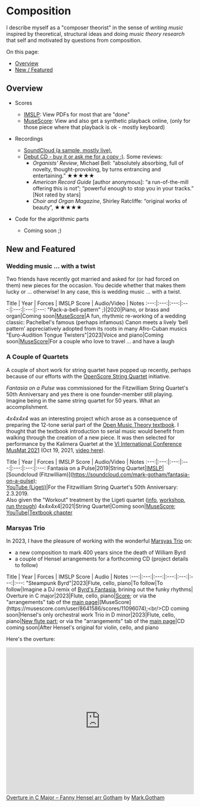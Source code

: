 # Composition

I describe myself as a "composer theorist" in the sense of *writing music* inspired by theoretical, structural ideas and doing *music theory research* that self and motivated by questions from composition.

On this page:

- [Overview](#overview)
- [New / Featured](#new-and-featured)


## Overview

  - Scores
     - [IMSLP](https://imslp.org/wiki/Category:Gotham%2C_Mark): View PDFs for most that are "done"
     - [MuseScore](https://musescore.com/user/8641586/): View and also get a synthetic playback online, (only for those piece where that playback is ok - mostly keyboard)

  - Recordings
     - [SoundCloud (a sample, mostly live)](https://soundcloud.com/mark-gotham),
     - [Debut CD - buy it or ask me for a copy :)](https://www.regent-records.co.uk/product/utrumne-est-ornatum/). Some reviews:
	     - *Organists’ Review*, Michael Bell: “absolutely absorbing, full of novelty, thought-provoking, by turns entrancing and entertaining.” ★★★★★
	     - *American Record Guide* [author anonymous]: “a run-of-the-mill offering this is not”; “powerful enough to stop you in your tracks.” [Not rated by stars]
	     - *Choir and Organ Magazine*, Shirley Ratcliffe: “original works of beauty”, ★★★★★

  - Code for the algorithmic parts
     - Coming soon ;)


## New and Featured

### Wedding music ... with a twist

Two friends have recently got married and asked for (or had forced on them) new pieces for the occasion.
You decide whether that makes them lucky or ... otherwise!
In any case, this is wedding music ... with a twist.

Title | Year | Forces | IMSLP Score | Audio/Video | Notes
:---:|:---:|:---:|:---:|:---:|:---:|:---:
"Pack-a-bell-pattern" ;)|2020|Piano, or brass and organ|Coming soon|[MuseScore](https://musescore.com/user/8641586/scores/6177913)|A fun, rhythmic re-working of a wedding classic: Pachelbel's famous (perhaps infamous) Canon meets a lively ‘bell pattern’ appreciatively adopted from its roots in many Afro-Cuban musics
"Euro-Audition Tongue Twisters"|2023|Voice and piano|Coming soon|[MuseScore](https://musescore.com/user/8641586/sets/6408997)|For a couple who love to travel ... and have a laugh

### A Couple of Quartets

A couple of short work for string quartet have popped up recently,
perhaps because of our efforts with the [OpenScore String Quartet](https://musescore.com/openscore-string-quartets) initiative.

*Fantasia on a Pulse* was commissioned for the Fitzwilliam String Quartet's 50th Anniversary and yes there is one founder-member still playing.
Imagine being in the same string quartet for 50 years. What an accomplishment.

*4x4x4x4* was an interesting project which arose as a consequence of preparing the 12-tone serial part of the [Open Music Theory textbook](https://viva.pressbooks.pub/openmusictheory/).
I thought that the textbook introduction to serial music would benefit from walking through the creation of a new piece.
It was then selected for performance by the Kalimera Quartet at the [VI International Conference MusMat 2021](https://musmat.org/congresso/2021-2/) (Oct 19, 2021, [video here](https://youtu.be/NKtgcLea8nk?feature=shared&t=1873)).

Title | Year | Forces | IMSLP Score | Audio/Video | Notes
:---:|:---:|:---:|:---:|:---:|:---:|:---:
Fantasia on a Pulse|2019|String Quartet|[IMSLP](https://imslp.org/wiki/Fantasia_on_a_Pulse_(Gotham%2C_Mark))|[Soundcloud (Fitzwilliam)](https://soundcloud.com/mark-gotham/fantasia-on-a-pulse);<br>[YouTube (Ligeti)](https://youtu.be/zEGfcsScdoc)|For the Fitzwilliam String Quartet's 50th Anniversary: 2.3.2019.<br>Also given the "Workout" treatment by the Ligeti quartet ([info](https://ligetiquartet.com/workout/sessions/mark-gotham-fantasia-upon-pulse), [workshop](https://youtu.be/nBYIHuvqvxQ), [run through](https://youtu.be/zEGfcsScdoc))
4x4x4x4|2021|String Quartet|Coming soon|[MuseScore](https://musescore.com/user/8641586/scores/6803044);<br/>[YouTube](https://youtu.be/NKtgcLea8nk?feature=shared&t=1873)|[Textbook chapter](https://viva.pressbooks.pub/openmusictheory/chapter/composing-with-twelve-tones/)

### Marsyas Trio

In 2023, I have the pleasure of working with the
wonderful [Marsyas Trio]()
on:

- a new composition to mark 400 years since the death of William Byrd
- a couple of Hensel arrangements for a forthcoming CD (project details to follow)

Title | Year | Forces | IMSLP Score | Audio | Notes
:---:|:---:|:---:|:---:|:---:|:---:|:---:
"Steampunk Byrd"|2023|Flute, cello, piano|To follow|To follow|Imagine a DJ remix of [Byrd's Fantasia](https://imslp.org/wiki/Praeludium_%26_Fantasia%2C_FVB_100%2C_52_(Byrd%2C_William)), brining out the funky rhythms|
Overture in C major|2023|Flute, cello, piano|[Score](https://s9.imslp.org/files/imglnks/usimg/3/3b/IMSLP860693-PMLP1350063-Hensel_Overture_arr_Gotham_Piano-Score.pdf); or via the "arrangements" tab of the [main page](https://imslp.org/wiki/Overture_in_C_major_(Hensel%2C_Fanny))|[MuseScore](https://musescore.com/user/8641586/scores/11096074);<br/>CD coming soon|Hensel's only orchestral work
Trio in D minor|2023|Flute, cello, piano|[New flute part](https://s9.imslp.org/files/imglnks/usimg/d/df/IMSLP865724-PMLP70387-Hensel_Trio_Flute_part.pdf); or via the "arrangements" tab of the [main page](https://imslp.org/wiki/Piano_Trio,_Op.11_(Hensel,_Fanny))|CD coming soon|After Hensel's original for violin, cello, and piano

Here's the overture:

<iframe width="100%" height="394" src="https://musescore.com/user/8641586/scores/11096074/embed" frameborder="0" allowfullscreen allow="autoplay; fullscreen"></iframe><span><a href="https://musescore.com/user/8641586/scores/11096074" target="_blank">Overture in C Major – Fanny Hensel arr Gotham</a> by <a href="https://musescore.com/user/8641586">Mark.Gotham</a></span>
